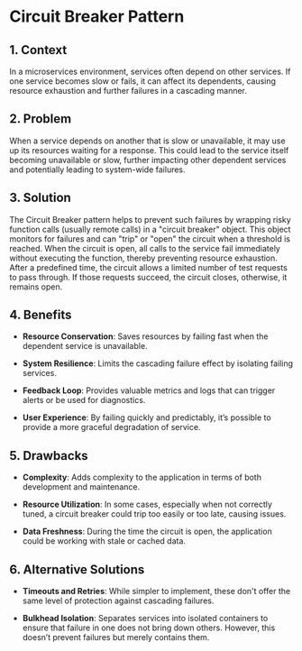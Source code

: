 # Circuit Breaker Pattern


## 1. Context

In a microservices environment, services often depend on other services. If one service becomes slow or fails, it can affect its dependents, causing resource exhaustion and further failures in a cascading manner.


## 2. Problem

When a service depends on another that is slow or unavailable, it may use up its resources waiting for a response. This could lead to the service itself becoming unavailable or slow, further impacting other dependent services and potentially leading to system-wide failures.


## 3. Solution

The Circuit Breaker pattern helps to prevent such failures by wrapping risky function calls (usually remote calls) in a "circuit breaker" object. This object monitors for failures and can "trip" or "open" the circuit when a threshold is reached. When the circuit is open, all calls to the service fail immediately without executing the function, thereby preventing resource exhaustion. After a predefined time, the circuit allows a limited number of test requests to pass through. If those requests succeed, the circuit closes, otherwise, it remains open.


## 4. Benefits

- **Resource Conservation**: Saves resources by failing fast when the dependent service is unavailable.

- **System Resilience**: Limits the cascading failure effect by isolating failing services.

- **Feedback Loop**: Provides valuable metrics and logs that can trigger alerts or be used for diagnostics.

- **User Experience**: By failing quickly and predictably, it’s possible to provide a more graceful degradation of service.


## 5. Drawbacks

- **Complexity**: Adds complexity to the application in terms of both development and maintenance.

- **Resource Utilization**: In some cases, especially when not correctly tuned, a circuit breaker could trip too easily or too late, causing issues.

- **Data Freshness**: During the time the circuit is open, the application could be working with stale or cached data.


## 6. Alternative Solutions

- **Timeouts and Retries**: While simpler to implement, these don't offer the same level of protection against cascading failures.

- **Bulkhead Isolation**: Separates services into isolated containers to ensure that failure in one does not bring down others. However, this doesn’t prevent failures but merely contains them.
